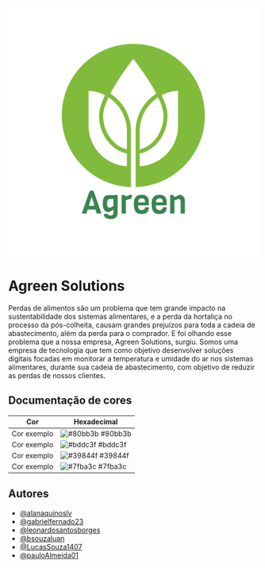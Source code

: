 
![Logo](assets/imgs/Agreen.png)


# Agreen Solutions

Perdas de alimentos são um problema que tem grande impacto na sustentabilidade dos 
sistemas alimentares, e a perda da hortaliça no processo da pós-colheita, causam grandes prejuízos para toda a cadeia de abastecimento, além da perda para o comprador. E foi olhando esse problema que a nossa empresa, Agreen Solutions, surgiu.
Somos uma empresa de tecnologia que tem como objetivo desenvolver soluções digitais focadas em monitorar 
a temperatura e umidade do ar nos sistemas alimentares, durante sua cadeia de 
abastecimento, com objetivo de reduzir as perdas de nossos clientes.


## Documentação de cores

| Cor               | Hexadecimal                                                |
| ----------------- | ---------------------------------------------------------------- |
| Cor exemplo       | ![#80bb3b](https://via.placeholder.com/10/80bb3b?text=+) #80bb3b |
| Cor exemplo       | ![#bddc3f](https://via.placeholder.com/10/bddc3f?text=+) #bddc3f |
| Cor exemplo       | ![#39844f](https://via.placeholder.com/10/39844f?text=+) #39844f |
| Cor exemplo       | ![#7fba3c](https://via.placeholder.com/10/7fba3c?text=+) #7fba3c |

## Autores

- [@alanaquinoslv](https://github.com/alanaquinoslv)
- [@gabrielfernado23](https://github.com/gabrielfernando23)
- [@leonardosantosborges](https://github.com/leonardosantosborges)
- [@bsouzaluan](https://github.com/bsouzaluan)
- [@LucasSouza1407](https://github.com/LucasSouza1407)
- [@pauloAlmeida01](https://github.com/pauloAlmeida01)

